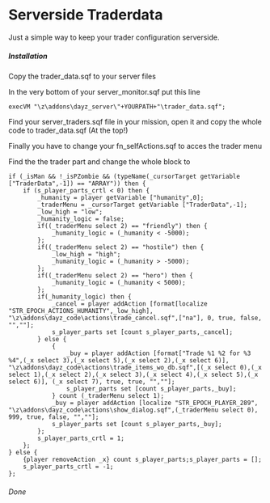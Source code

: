 Serverside Traderdata
=============

Just a simple way to keep your trader configuration serverside.

##### Installation

Copy the trader_data.sqf to your server files

In the very bottom of your server_monitor.sqf put this line

	execVM "\z\addons\dayz_server\"+YOURPATH+"\trader_data.sqf";

Find your server_traders.sqf file in your mission, open it and copy the whole code to trader_data.sqf (At the top!)

Finally you have to change your fn_selfActions.sqf to acces the trader menu

Find the the trader part and change the whole block to

	if (_isMan && !_isPZombie && (typeName(_cursorTarget getVariable ["TraderData",-1]) == "ARRAY")) then {
		if (s_player_parts_crtl < 0) then {
			_humanity = player getVariable ["humanity",0];
			_traderMenu = _cursorTarget getVariable ["TraderData",-1];
			_low_high = "low";
			_humanity_logic = false;
			if((_traderMenu select 2) == "friendly") then {
				_humanity_logic = (_humanity < -5000);
			};
			if((_traderMenu select 2) == "hostile") then {
				_low_high = "high";
				_humanity_logic = (_humanity > -5000);
			};
			if((_traderMenu select 2) == "hero") then {
				_humanity_logic = (_humanity < 5000);
			};
			if(_humanity_logic) then {
				_cancel = player addAction [format[localize "STR_EPOCH_ACTIONS_HUMANITY",_low_high], "\z\addons\dayz_code\actions\trade_cancel.sqf",["na"], 0, true, false, "",""];
				s_player_parts set [count s_player_parts,_cancel];
			} else {
				{
					_buy = player addAction [format["Trade %1 %2 for %3 %4",(_x select 3),(_x select 5),(_x select 2),(_x select 6)], "\z\addons\dayz_code\actions\trade_items_wo_db.sqf",[(_x select 0),(_x select 1),(_x select 2),(_x select 3),(_x select 4),(_x select 5),(_x select 6)], (_x select 7), true, true, "",""];
					s_player_parts set [count s_player_parts,_buy];	
				} count (_traderMenu select 1);
				_buy = player addAction [localize "STR_EPOCH_PLAYER_289", "\z\addons\dayz_code\actions\show_dialog.sqf",(_traderMenu select 0), 999, true, false, "",""];
				s_player_parts set [count s_player_parts,_buy];
			};
			s_player_parts_crtl = 1;	
		};
	} else {
		{player removeAction _x} count s_player_parts;s_player_parts = [];
		s_player_parts_crtl = -1;
	};
	
###### Done
